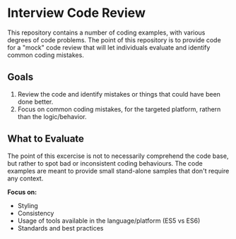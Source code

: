 # Interview Code Review
This repository contains a number of coding examples, with various degrees of code problems. The point of this repository is to provide code for a "mock" code review that will let individuals evaluate and identify common coding mistakes.

## Goals
1. Review the code and identify mistakes or things that could have been done better.
1. Focus on common coding mistakes, for the targeted platform, rathern than the logic/behavior.

## What to Evaluate
The point of this excercise is not to necessarily comprehend the code base, but rather to spot bad or inconsistent coding behaviours. The code examples are meant to provide small stand-alone samples that don't require any context.

__Focus on:__
* Styling
* Consistency
* Usage of tools available in the language/platform (ES5 vs ES6)
* Standards and best practices
